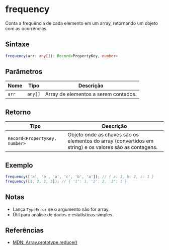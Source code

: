 # frequency

Conta a frequência de cada elemento em um array, retornando um objeto com as ocorrências.

## Sintaxe
```typescript
frequency(arr: any[]): Record<PropertyKey, number>
```

## Parâmetros

| Nome   | Tipo      | Descrição            |
|--------|-----------|----------------------|
| `arr`  | `any[]`   | Array de elementos a serem contados.  |

## Retorno

| Tipo                    | Descrição                              |
|-------------------------|----------------------------------------|
| `Record<PropertyKey, number>`| Objeto onde as chaves são os elementos do array (convertidos em string) e os valores são as contagens. |

## Exemplo
```typescript
frequency(['a', 'b', 'a', 'c', 'b', 'a']); // { a: 3, b: 2, c: 1 }
frequency([1, 2, 2, 3]); // { '1': 1, '2': 2, '3': 1 }
```

## Notas
- Lança `TypeError` se o argumento não for array.
- Útil para análise de dados e estatísticas simples.

## Referências
- [MDN: Array.prototype.reduce()](https://developer.mozilla.org/pt-BR/docs/Web/JavaScript/Reference/Global_Objects/Array/reduce)